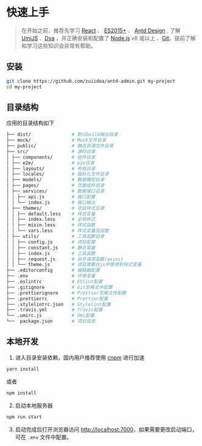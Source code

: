 # 快速上手

> 在开始之前，推荐先学习 [React](http://facebook.github.io/react/) 、 [ES2015+](http://es6.ruanyifeng.com/) 、 [Antd Design](https://ant.design/docs/react/introduce-cn) , 了解 [UmiJS](https://umijs.org/) 、[Dva](http://github.com/dvajs/dva) ，并正确安装和配置了 [Node.js](https://nodejs.org/) v8 或以上 、[Git](https://git-scm.com/)。提前了解和学习这些知识会非常有帮助。

## 安装

```bash
git clone https://github.com/zuiidea/antd-admin.git my-project
cd my-project
```

## 目录结构

应用的目录结构如下

```bash
├── dist/               # 默认build输出目录
├── mock/               # Mock文件目录
├── public/             # 静态资源文件目录
├── src/                # 源码目录
│ ├── components/       # 组件目录
│ ├── e2e/              # e2e目录
│ ├── layouts/          # 布局目录
│ ├── locales/          # 国际化文件目录
│ ├── models/           # 数据模型目录
│ ├── pages/            # 页面组件目录
│ ├── services/         # 数据接口目录
│ │ ├── api.js          # 接口配置
│ │ └── index.js        # 接口输出
│ ├── themes/           # 项目样式目录
│ │ ├── default.less    # 样式变量
│ │ ├── index.less      # 全局样式
│ │ ├── mixin.less      # 样式函数
│ │ └── vars.less       # 样式变量及函数
│ ├── utils/            # 工具函数目录
│ │ ├── config.js       # 项目配置
│ │ ├── constant.js     # 静态常量
│ │ ├── index.js        # 工具函数
│ │ ├── request.js      # 异步请求函数(axios)
│ │ └── theme.js        # 项目需要在js中使用到样式变量
├── .editorconfig       # 编辑器配置
├── .env                # 环境变量
├── .eslintrc           # ESlint配置
├── .gitignore          # Git忽略文件配置
├── .prettierignore     # Prettier忽略文件配置
├── .prettierrc         # Prettier配置
├── .stylelintrc.json   # Stylelint配置
├── .travis.yml         # Travis配置
└── .umirc.js           # Umi配置
└──  package.json       # 项目信息
```

## 本地开发

1. 进入目录安装依赖，国内用户推荐使用 [cnpm](https://cnpmjs.org) 进行加速

```bash
yarn install
```

或者

```bash
npm install
```

2. 启动本地服务器

```bash
npm run start
```

3. 启动完成后打开浏览器访问 [http://localhost:7000](http://localhost:7000)，如果需要更改启动端口，可在 `.env` 文件中配置。
